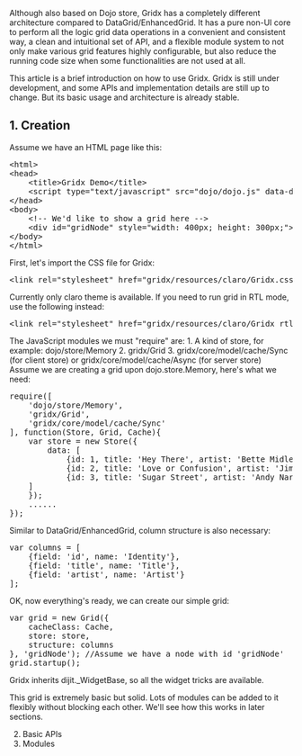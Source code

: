Although also based on Dojo store, Gridx has a completely different architecture compared to DataGrid/EnhancedGrid. It has a pure non-UI core to perform all the logic grid data operations in a convenient and consistent way, a clean and intuitional set of API, and a flexible module system to not only make various grid features highly configurable, but also reduce the running code size when some functionalities are not used at all.

This article is a brief introduction on how to use Gridx. Gridx is still under development, and some APIs and implementation details are still up to change. But its basic usage and architecture is already stable.

## 1. Creation
Assume we have an HTML page like this:
<pre>
&lt;html&gt;
&lt;head&gt;
	&lt;title&gt;Gridx Demo&lt;/title&gt;
	&lt;script type=&quot;text/javascript&quot; src=&quot;dojo/dojo.js&quot; data-dojo-config=&quot;async: true&quot;&gt;&lt;/script&gt;
&lt;/head&gt;
&lt;body&gt;
	&lt;!-- We&#039;d like to show a grid here --&gt;
	&lt;div id=&quot;gridNode&quot; style=&quot;width: 400px; height: 300px;&quot;&gt;&lt;/div&gt;
&lt;/body&gt;
&lt;/html&gt;
</pre>
First, let's import the CSS file for Gridx:
<pre>
&lt;link rel="stylesheet" href="gridx/resources/claro/Gridx.css" /&gt;
</pre>
Currently only claro theme is available. If you need to run grid in RTL mode, use the following instead:
<pre>
&lt;link rel="stylesheet" href="gridx/resources/claro/Gridx_rtl.css" /&gt;
</pre>
The JavaScript modules we must "require" are:
	1. A kind of store, for example: dojo/store/Memory
	2. gridx/Grid
	3. gridx/core/model/cache/Sync (for client store) or gridx/core/model/cache/Async (for server store)
Assume we are creating a grid upon dojo.store.Memory, here's what we need:
<pre>
require([
	'dojo/store/Memory',
	'gridx/Grid',
	'gridx/core/model/cache/Sync'
], function(Store, Grid, Cache){
	var store = new Store({
		data: [
			{id: 1, title: 'Hey There', artist: 'Bette Midler'},
			{id: 2, title: 'Love or Confusion', artist: 'Jimi Hendrix'},
			{id: 3, title: 'Sugar Street', artist: 'Andy Narell'}
	]
	});
	......
});
</pre>
Similar to DataGrid/EnhancedGrid, column structure is also necessary:
<pre>
var columns = [
	{field: 'id', name: 'Identity'},
	{field: 'title', name: 'Title'},
	{field: 'artist', name: 'Artist'}
];
</pre>
OK, now everything's ready, we can create our simple grid:
<pre>
var grid = new Grid({
	cacheClass: Cache,
	store: store,
	structure: columns
}, 'gridNode');	//Assume we have a node with id 'gridNode'
grid.startup();
</pre>
Gridx inherits dijit._WidgetBase, so all the widget tricks are available. 

This grid is extremely basic but solid. Lots of modules can be added to it flexibly without blocking each other. We'll see how this works in later sections.

2. Basic APIs
3. Modules